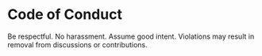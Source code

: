 # Code of Conduct
Be respectful. No harassment. Assume good intent. Violations may result in removal from discussions or contributions.
